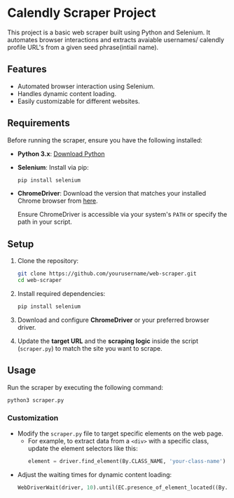 # Calendly Scraper Project

This project is a basic web scraper built using Python and Selenium. It automates browser interactions and extracts avaiable usernames/ calendly profile URL's from a given seed phrase(intiail name).

## Features
- Automated browser interaction using Selenium.
- Handles dynamic content loading.
- Easily customizable for different websites.

## Requirements

Before running the scraper, ensure you have the following installed:

- **Python 3.x**: [Download Python](https://www.python.org/downloads/)
- **Selenium**: Install via pip:
  ```bash
  pip install selenium
  ```
- **ChromeDriver**: Download the version that matches your installed Chrome browser from [here](https://sites.google.com/a/chromium.org/chromedriver/downloads).
  
  Ensure ChromeDriver is accessible via your system's `PATH` or specify the path in your script.

## Setup

1. Clone the repository:
   ```bash
   git clone https://github.com/yourusername/web-scraper.git
   cd web-scraper
   ```

2. Install required dependencies:
   ```bash
   pip install selenium
   ```

3. Download and configure **ChromeDriver** or your preferred browser driver.

4. Update the **target URL** and the **scraping logic** inside the script (`scraper.py`) to match the site you want to scrape.

## Usage

Run the scraper by executing the following command:

```bash
python3 scraper.py
```

### Customization

- Modify the `scraper.py` file to target specific elements on the web page.
  - For example, to extract data from a `<div>` with a specific class, update the element selectors like this:
    ```python
    element = driver.find_element(By.CLASS_NAME, 'your-class-name')
    ```
- Adjust the waiting times for dynamic content loading:
    ```python
    WebDriverWait(driver, 10).until(EC.presence_of_element_located((By.CSS_SELECTOR, 'your-selector')))
    ```
